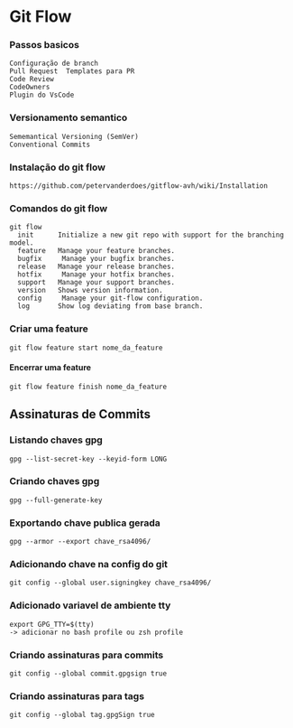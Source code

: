 # Git Flow

### Passos basicos
    Configuração de branch
    Pull Request  Templates para PR
    Code Review
    CodeOwners
    Plugin do VsCode

### Versionamento semantico
    Sememantical Versioning (SemVer)
    Conventional Commits

### Instalação do git flow
    https://github.com/petervanderdoes/gitflow-avh/wiki/Installation

### Comandos do git flow
    git flow
      init      Initialize a new git repo with support for the branching model.
      feature   Manage your feature branches.
      bugfix     Manage your bugfix branches.
      release   Manage your release branches.
      hotfix     Manage your hotfix branches.
      support   Manage your support branches.
      version   Shows version information.
      config     Manage your git-flow configuration.
      log       Show log deviating from base branch.

### Criar uma feature
    git flow feature start nome_da_feature
#### Encerrar uma feature
    git flow feature finish nome_da_feature


## Assinaturas de Commits

### Listando chaves gpg
    gpg --list-secret-key --keyid-form LONG
### Criando chaves gpg
    gpg --full-generate-key

### Exportando chave publica gerada
    gpg --armor --export chave_rsa4096/
### Adicionando chave na config do git
    git config --global user.signingkey chave_rsa4096/

### Adicionado variavel de ambiente tty
    export GPG_TTY=$(tty)
    -> adicionar no bash profile ou zsh profile

### Criando assinaturas para commits
    git config --global commit.gpgsign true
### Criando assinaturas para tags
    git config --global tag.gpgSign true

